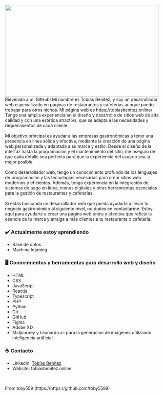 <img src="https://raw.githubusercontent.com/toby5599/toby5599/main/imágenes/header.png" width="100%" height="300" />
<br>
Bievenido a mi GitHub! Mi nombre es Tobías Benitez, y soy un desarrollador web especializado en páginas de restaurantes y cafeterías aunque puedo trabajar para otros nichos. Mi página web es https://tobiasbenitez.online/ Tengo una amplia experiencia en el diseño y desarrollo de sitios web de alta calidad y con una estética atractiva, que se adapta a las necesidades y requerimientos de cada cliente.
<br>
<br>
Mi objetivo principal es ayudar a las empresas gastronómicas a tener una presencia en línea sólida y efectiva, mediante la creación de una página web personalizada y adaptada a su marca y estilo. Desde el diseño de la interfaz hasta la programación y el mantenimiento del sitio, me aseguro de que cada detalle sea perfecto para que la experiencia del usuario sea la mejor posible.
<br>
<br>
Como desarrollador web, tengo un conocimiento profundo de los lenguajes de programación y las tecnologías necesarias para crear sitios web modernos y eficientes. Además, tengo experiencia en la integración de sistemas de pago en línea, menús digitales y otras herramientas esenciales para la gestión de restaurantes y cafeterías.
<br><br>
Si estás buscando un desarrollador web que pueda ayudarte a llevar tu negocio gastronómico al siguiente nivel, no dudes en contactarme. Estoy aquí para ayudarte a crear una página web única y efectiva que refleje la esencia de tu marca y atraiga a más clientes a tu restaurante o cafetería.

### ✔️ Actualmente estoy aprendiendo
- Base de datos
- Machine learning

### 	🖥️ Conocimientos y herramientas para desarrollo web y diseño
  - HTML
  - CSS
  - JavaScript
  - Reactjs
  - Typescript
  - PHP
  - Python
  - Git
  - GitHub
  - Figma
  - Adobe XD
  - Midjourney y Leonardo.ai: para la generación de imágenes utilizando inteligencia artificial.

### ☕ Contacto
- LinkedIn: <a href = "https://www.linkedin.com/in/tob%C3%ADas-benitez-aaa464274/">Tobías Benitez</a>
- Website: tobiasbenitez.online
<br>
<br>
From toby559 (https://https://github.com/toby5599)
